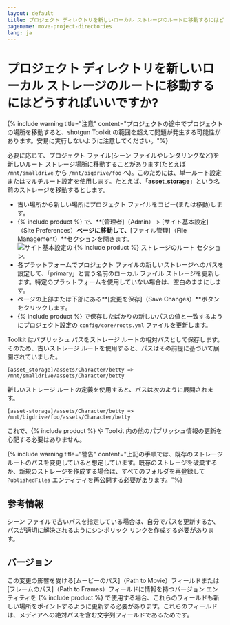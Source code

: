 ```yaml
---
layout: default
title: プロジェクト ディレクトリを新しいローカル ストレージのルートに移動するにはどうすればいいですか?
pagename: move-project-directories
lang: ja
---
```


# プロジェクト ディレクトリを新しいローカル ストレージのルートに移動するにはどうすればいいですか?

{% include warning title="注意" content="プロジェクトの途中でプロジェクトの場所を移動すると、shotgun Toolkit の範囲を超えて問題が発生する可能性があります。安易に実行しないように注意してください。"%}

必要に応じて、プロジェクト ファイル(シーン ファイルやレンダリングなど)を 新しいルート ストレージ場所に移動することがあります(たとえば `/mnt/smalldrive` から `/mnt/bigdrive/foo` へ)。このためには、単一ルート設定またはマルチルート設定を使用します。たとえば、「**asset_storage**」という名前のストレージを移動するとします。

- 古い場所から新しい場所にプロジェクト ファイルをコピー(または移動)します。
- {% include product %} で、**[管理者]（Admin） > [サイト基本設定]（Site Preferences）**ページに移動して、**[ファイル管理]（File Management）**セクションを開きます。![サイト基本設定の {% include product %} ストレージのルート セクション。](./images/shotgun-storage-roots.png)
- 各プラットフォームでプロジェクト ファイルの新しいストレージへのパスを設定して、「primary」と言う名前のローカル ファイル ストレージを更新します。特定のプラットフォームを使用していない場合は、空白のままにします。
- ページの上部または下部にある**[変更を保存]（Save Changes）**ボタンをクリックします。
- {% include product %} で保存したばかりの新しいパスの値と一致するようにプロジェクト設定の `config/core/roots.yml` ファイルを更新します。

Toolkit はパブリッシュ パスをストレージ ルートの相対パスとして保存します。そのため、古いストレージ ルートを使用すると、パスはその前提に基づいて展開されていました。

    [asset_storage]/assets/Character/betty => /mnt/smalldrive/assets/Character/betty

新しいストレージ ルートの定義を使用すると、パスは次のように展開されます。

    [asset-storage]/assets/Character/betty => /mnt/bigdrive/foo/assets/Character/betty

これで、{% include product %} や Toolkit 内の他のパブリッシュ情報の更新を心配する必要はありません。

{% include warning title="警告" content="上記の手順では、既存のストレージ ルートのパスを変更していると想定しています。既存のストレージを破棄するか、新規のストレージを作成する場合は、すべてのフォルダを再登録して `PublishedFiles` エンティティを再公開する必要があります。"%}

## 参考情報

シーン ファイルで古いパスを指定している場合は、自分でパスを更新するか、パスが適切に解決されるようにシンボリック リンクを作成する必要があります。

## バージョン

この変更の影響を受ける[ムービーのパス]（Path to Movie）フィールドまたは[フレームのパス]（Path to Frames）フィールドに情報を持つバージョン エンティティを {% include product %} で使用する場合、これらのフィールドも新しい場所をポイントするように更新する必要があります。これらのフィールドは、メディアへの絶対パスを含む文字列フィールドであるためです。